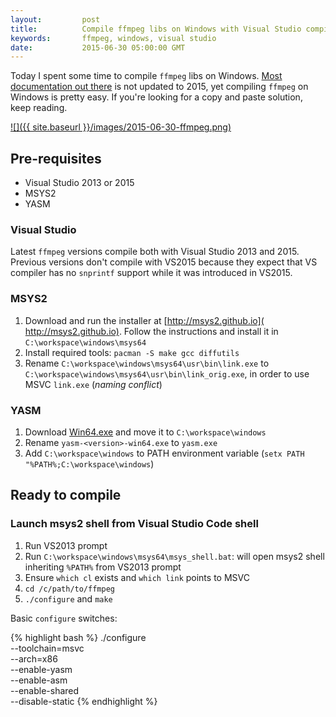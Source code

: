 ```yaml
---
layout:         post
title:          Compile ffmpeg libs on Windows with Visual Studio compiler
keywords:       ffmpeg, windows, visual studio
date:           2015-06-30 05:00:00 GMT
---
```


Today I spent some time to compile `ffmpeg` libs on Windows. [Most documentation out there](https://trac.ffmpeg.org/wiki/CompilationGuide) is not updated to 2015, yet compiling `ffmpeg` on Windows is pretty easy. If you're looking for a copy and paste solution, keep reading.

[![]({{ site.baseurl }}/images/2015-06-30-ffmpeg.png)](https://www.ffmpeg.org)


## Pre-requisites

 - Visual Studio 2013 or 2015
 - MSYS2
 - YASM

### Visual Studio

Latest `ffmpeg` versions compile both with Visual Studio 2013 and 2015. Previous versions don't compile with VS2015 because they expect that VS compiler has no `snprintf` support while it was introduced in VS2015.


### MSYS2

1. Download and run the installer at [​http://msys2.github.io](​http://msys2.github.io). Follow the instructions and install it in `C:\workspace\windows\msys64`
2. Install required tools: `pacman -S make gcc diffutils`
3. Rename `C:\workspace\windows\msys64\usr\bin\link.exe` to `C:\workspace\windows\msys64\usr\bin\link_orig.exe`, in order to use MSVC `link.exe` (*naming conflict*)

### YASM

1. Download [Win64.exe](http://yasm.tortall.net/Download.html) and move it to `C:\workspace\windows`
2. Rename `yasm-<version>-win64.exe` to `yasm.exe`
3. Add `C:\workspace\windows` to PATH environment variable (`setx PATH "%PATH%;C:\workspace\windows`)


## Ready to compile

### Launch msys2 shell from Visual Studio Code shell

1. Run VS2013 prompt
2. Run `C:\workspace\windows\msys64\msys_shell.bat`: will open msys2 shell inheriting `%PATH%` from VS2013 prompt
3. Ensure `which cl` exists and `which link` points to MSVC
4. `cd /c/path/to/ffmpeg`
5. `./configure` and `make`

Basic `configure` switches:

{% highlight bash %}
./configure \
    --toolchain=msvc \
    --arch=x86 \
    --enable-yasm \
    --enable-asm\
    --enable-shared \
    --disable-static
{% endhighlight %}
